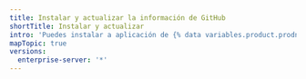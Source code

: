 ```yaml
---
title: Instalar y actualizar la información de GitHub
shortTitle: Instalar y actualizar
intro: 'Puedes instalar a aplicación de {% data variables.product.prodname_insights %} y actualizarla a la última versión.'
mapTopic: true
versions:
  enterprise-server: '*'
---
```


